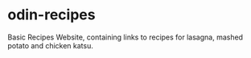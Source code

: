 # odin-recipes
Basic Recipes Website, containing links to recipes for lasagna, mashed potato and chicken katsu.